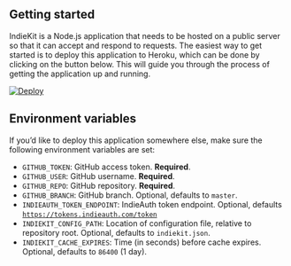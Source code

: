 ## Getting started

IndieKit is a Node.js application that needs to be hosted on a public server so that it can accept and respond to requests. The easiest way to get started is to deploy this application to Heroku, which can be done by clicking on the button below. This will guide you through the process of getting the application up and running.

[![Deploy](https://www.herokucdn.com/deploy/button.svg)](https://heroku.com/deploy?template=https://github.com/paulrobertlloyd/indiekit)

## Environment variables

If you’d like to deploy this application somewhere else, make sure the following environment variables are set:

* `GITHUB_TOKEN`: GitHub access token. **Required**.
* `GITHUB_USER`: GitHub username. **Required**.
* `GITHUB_REPO`: GitHub repository. **Required**.
* `GITHUB_BRANCH`: GitHub branch. Optional, defaults to `master`.
* `INDIEAUTH_TOKEN_ENDPOINT`: IndieAuth token endpoint. Optional, defaults [`https://tokens.indieauth.com/token`](https://tokens.indieauth.com/token)
* `INDIEKIT_CONFIG_PATH`: Location of configuration file, relative to repository root. Optional, defaults to `indiekit.json`.
* `INDIEKIT_CACHE_EXPIRES`: Time (in seconds) before cache expires. Optional, defaults to `86400` (1 day).
